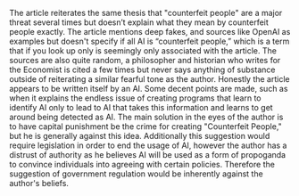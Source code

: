 The article reiterates the same thesis that "counterfeit people" are a major threat several times but doesn’t explain what they mean by counterfeit people exactly. The article mentions deep fakes, and sources like OpenAI as examples but doesn't specify if all AI is “counterfeit people,” which is a term that if you look up only is seemingly only associated with the article. The sources are also quite random, a philosopher and historian who writes for the Economist is cited a few times but never says anything of substance outside of reiterating a similar fearful tone as the author. Honestly the article appears to be written itself by an AI. Some decent points are made, such as when it explains the endless issue of creating programs that learn to identify AI only to lead to AI that takes this information and learns to get around being detected as AI. The main solution in the eyes of the author is to have capital punishment be the crime for creating "Counterfeit People," but he is generally against this idea. Additionally this suggestion would require legislation in order to end the usage of AI, however the author has a distrust of authority as he believes AI will be used as a form of propoganda to convince individuals into agreeing with certain policies. Therefore the suggestion of government regulation would be inherently against the author's beliefs. 
